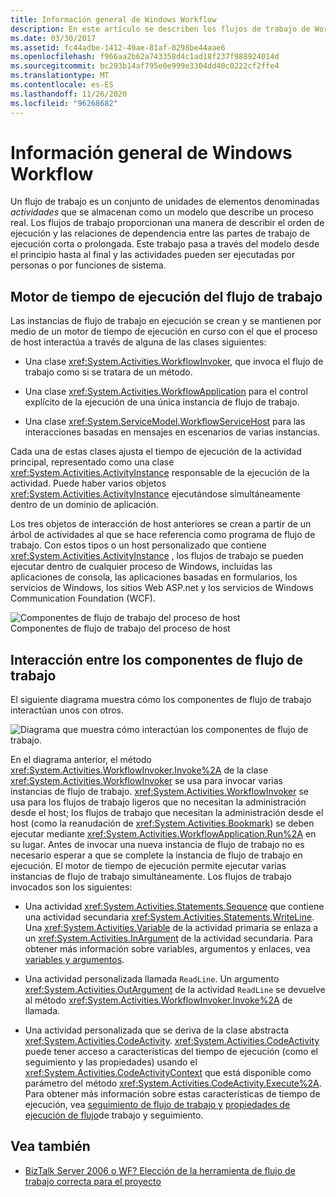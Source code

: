 ```yaml
---
title: Información general de Windows Workflow
description: En este artículo se describen los flujos de trabajo de Workflow Foundation, que son modelos que describen los procesos del mundo real.
ms.date: 03/30/2017
ms.assetid: fc44adbe-1412-49ae-81af-0298be44aae6
ms.openlocfilehash: f966aa2b62a743358d4c1ad18f237f988924014d
ms.sourcegitcommit: bc293b14af795e0e999e3304dd40c0222cf2ffe4
ms.translationtype: MT
ms.contentlocale: es-ES
ms.lasthandoff: 11/26/2020
ms.locfileid: "96268682"
---
```

# <a name="windows-workflow-overview"></a>Información general de Windows Workflow

Un flujo de trabajo es un conjunto de unidades de elementos denominadas *actividades* que se almacenan como un modelo que describe un proceso real. Los flujos de trabajo proporcionan una manera de describir el orden de ejecución y las relaciones de dependencia entre las partes de trabajo de ejecución corta o prolongada. Este trabajo pasa a través del modelo desde el principio hasta al final y las actividades pueden ser ejecutadas por personas o por funciones de sistema.  
  
## <a name="workflow-run-time-engine"></a>Motor de tiempo de ejecución del flujo de trabajo  

 Las instancias de flujo de trabajo en ejecución se crean y se mantienen por medio de un motor de tiempo de ejecución en curso con el que el proceso de host interactúa a través de alguna de las clases siguientes:  
  
- Una clase <xref:System.Activities.WorkflowInvoker>, que invoca el flujo de trabajo como si se tratara de un método.  
  
- Una clase <xref:System.Activities.WorkflowApplication> para el control explícito de la ejecución de una única instancia de flujo de trabajo.  
  
- Una clase <xref:System.ServiceModel.WorkflowServiceHost> para las interacciones basadas en mensajes en escenarios de varias instancias.  
  
 Cada una de estas clases ajusta el tiempo de ejecución de la actividad principal, representado como una clase <xref:System.Activities.ActivityInstance> responsable de la ejecución de la actividad. Puede haber varios objetos <xref:System.Activities.ActivityInstance> ejecutándose simultáneamente dentro de un dominio de aplicación.  
  
 Los tres objetos de interacción de host anteriores se crean a partir de un árbol de actividades al que se hace referencia como programa de flujo de trabajo. Con estos tipos o un host personalizado que contiene <xref:System.Activities.ActivityInstance> , los flujos de trabajo se pueden ejecutar dentro de cualquier proceso de Windows, incluidas las aplicaciones de consola, las aplicaciones basadas en formularios, los servicios de Windows, los sitios Web ASP.net y los servicios de Windows Communication Foundation (WCF).  
  
 ![Componentes de flujo de trabajo del proceso de host](./media/44c79d1d-178b-4487-87ed-3e33015a3842.gif "44c79d1d-178b-4487-87ed-3e33015a3842")  
Componentes de flujo de trabajo del proceso de host  
  
## <a name="interaction-between-workflow-components"></a>Interacción entre los componentes de flujo de trabajo  

 El siguiente diagrama muestra cómo los componentes de flujo de trabajo interactúan unos con otros.  
  
 ![Diagrama que muestra cómo interactúan los componentes de flujo de trabajo.](./media/overview/workflow-component-interatction.gif)  
  
 En el diagrama anterior, el método <xref:System.Activities.WorkflowInvoker.Invoke%2A> de la clase <xref:System.Activities.WorkflowInvoker> se usa para invocar varias instancias de flujo de trabajo. <xref:System.Activities.WorkflowInvoker> se usa para los flujos de trabajo ligeros que no necesitan la administración desde el host; los flujos de trabajo que necesitan la administración desde el host (como la reanudación de <xref:System.Activities.Bookmark>) se deben ejecutar mediante <xref:System.Activities.WorkflowApplication.Run%2A> en su lugar. Antes de invocar una nueva instancia de flujo de trabajo no es necesario esperar a que se complete la instancia de flujo de trabajo en ejecución. El motor de tiempo de ejecución permite ejecutar varias instancias de flujo de trabajo simultáneamente.  Los flujos de trabajo invocados son los siguientes:  
  
- Una actividad <xref:System.Activities.Statements.Sequence> que contiene una actividad secundaria <xref:System.Activities.Statements.WriteLine>. Una <xref:System.Activities.Variable> de la actividad primaria se enlaza a un <xref:System.Activities.InArgument> de la actividad secundaria. Para obtener más información sobre variables, argumentos y enlaces, vea [variables y argumentos](variables-and-arguments.md).  
  
- Una actividad personalizada llamada `ReadLine`. Un argumento <xref:System.Activities.OutArgument> de la actividad `ReadLine` se devuelve al método <xref:System.Activities.WorkflowInvoker.Invoke%2A> de llamada.  
  
- Una actividad personalizada que se deriva de la clase abstracta <xref:System.Activities.CodeActivity>. <xref:System.Activities.CodeActivity> puede tener acceso a características del tiempo de ejecución (como el seguimiento y las propiedades) usando el <xref:System.Activities.CodeActivityContext> que está disponible como parámetro del método <xref:System.Activities.CodeActivity.Execute%2A>. Para obtener más información sobre estas características de tiempo de ejecución, vea [seguimiento de flujo de trabajo y](workflow-tracking-and-tracing.md) [propiedades de ejecución de flujo](workflow-execution-properties.md)de trabajo y seguimiento.  
  
## <a name="see-also"></a>Vea también

- [BizTalk Server 2006 o WF? Elección de la herramienta de flujo de trabajo correcta para el proyecto](/previous-versions/dotnet/articles/cc303238(v=msdn.10))
